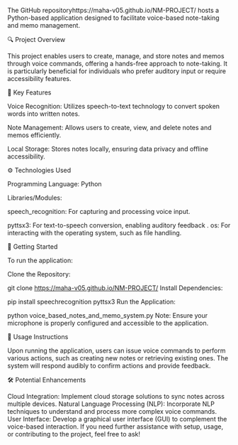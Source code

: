 The GitHub repositoryhttps://maha-v05.github.io/NM-PROJECT/ hosts a Python-based application designed to facilitate voice-based note-taking and memo management.

🔍 Project Overview

This project enables users to create, manage, and store notes and memos through voice commands, offering a hands-free approach to note-taking. It is particularly beneficial for individuals who prefer auditory input or require accessibility features.

🧠 Key Features

Voice Recognition: Utilizes speech-to-text technology to convert spoken words into written notes.

Note Management: Allows users to create, view, and delete notes and memos efficiently.

Local Storage: Stores notes locally, ensuring data privacy and offline accessibility.

⚙️ Technologies Used

Programming Language: Python

Libraries/Modules:

speech_recognition: For capturing and processing voice input.

pyttsx3: For text-to-speech conversion, enabling auditory feedback
.
os: For interacting with the operating system, such as file handling.

🚀 Getting Started

To run the application:

Clone the Repository:

git clone https://maha-v05.github.io/NM-PROJECT/
Install Dependencies:

pip install speechrecognition pyttsx3
Run the Application:

python voice_based_notes_and_memo_system.py
Note: Ensure your microphone is properly configured and accessible to the application.

📄 Usage Instructions

Upon running the application, users can issue voice commands to perform various actions, such as creating new notes or retrieving existing ones. The system will respond audibly to confirm actions and provide feedback.

🛠️ Potential Enhancements

Cloud Integration: Implement cloud storage solutions to sync notes across multiple devices.
Natural Language Processing (NLP): Incorporate NLP techniques to understand and process more complex voice commands.
User Interface: Develop a graphical user interface (GUI) to complement the voice-based interaction.
If you need further assistance with setup, usage, or contributing to the project, feel free to ask!
